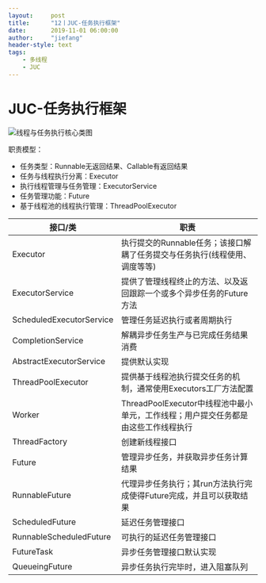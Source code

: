 ```yaml
---
layout:     post
title:      "12丨JUC-任务执行框架"
date:       2019-11-01 06:00:00
author:     "jiefang"
header-style: text
tags:
    - 多线程
    - JUC
---
```

# JUC-任务执行框架
![线程与任务执行核心类图](https://s2.ax1x.com/2019/11/02/KLbYxP.png)

职责模型：
- 任务类型：Runnable无返回结果、Callable有返回结果
- 任务与线程执行分离：Executor
- 执行线程管理与任务管理：ExecutorService
- 任务管理功能：Future
- 基于线程池的线程执行管理：ThreadPoolExecutor


接口/类 |职责
---|---
Executor | 执行提交的Runnable任务；该接口解耦了任务提交与任务执行(线程使用、调度等等)
ExecutorService | 提供了管理线程终止的方法、以及返回跟踪一个或多个异步任务的Future方法
ScheduledExecutorService |管理任务延迟执行或者周期执行
CompletionService |解耦异步任务生产与已完成任务结果消费
AbstractExecutorService |提供默认实现
ThreadPoolExecutor |提供基于线程池执行提交任务的机制，通常使用Executors工厂方法配置
Worker |ThreadPoolExecutor中线程池中最小单元，工作线程；用户提交任务都是由这些工作线程执行
ThreadFactory |创建新线程接口
Future |管理异步任务，并获取异步任务计算结果
RunnableFuture| 代理异步任务执行；其run方法执行完成使得Future完成，并且可以获取结果
ScheduledFuture| 延迟任务管理接口
RunnableScheduledFuture| 可执行的延迟任务管理接口
FutureTask |异步任务管理接口默认实现
QueueingFuture |异步任务执行完毕时，进入阻塞队列

